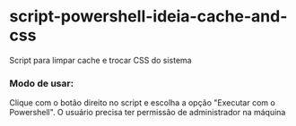 # script-powershell-ideia-cache-and-css
Script para limpar cache e trocar CSS do sistema

### Modo de usar:
Clique com o botão direito no script e escolha a opção "Executar com o Powershell". 
O usuário precisa ter permissão de administrador na máquina
